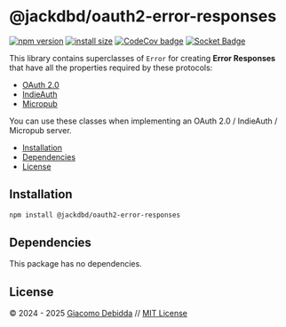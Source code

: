# @jackdbd/oauth2-error-responses

[![npm version](https://badge.fury.io/js/@jackdbd%2Foauth2-error-responses.svg)](https://badge.fury.io/js/@jackdbd%2Foauth2-error-responses)
[![install size](https://packagephobia.com/badge?p=@jackdbd/oauth2-error-responses)](https://packagephobia.com/result?p=@jackdbd/oauth2-error-responses)
[![CodeCov badge](https://codecov.io/gh/jackdbd/rapido/graph/badge.svg?token=BpFF8tmBYS)](https://app.codecov.io/gh/jackdbd/rapido?flags%5B0%5D=oauth2-error-responses)
[![Socket Badge](https://socket.dev/api/badge/npm/package/@jackdbd/oauth2-error-responses)](https://socket.dev/npm/package/@jackdbd/oauth2-error-responses)

This library contains superclasses of `Error` for creating **Error Responses** that have all the properties required by these protocols:

- [OAuth 2.0](https://datatracker.ietf.org/doc/html/rfc6749#section-5.2)
- [IndieAuth](https://indieauth.spec.indieweb.org/#error-responses)
- [Micropub](https://micropub.spec.indieweb.org/#error-response)

You can use these classes when implementing an OAuth 2.0 / IndieAuth / Micropub server.

- [Installation](#installation)
- [Dependencies](#dependencies)
- [License](#license)

## Installation

```sh
npm install @jackdbd/oauth2-error-responses
```

## Dependencies

This package has no dependencies.

## License

&copy; 2024 - 2025 [Giacomo Debidda](https://www.giacomodebidda.com/) // [MIT License](https://spdx.org/licenses/MIT.html)
